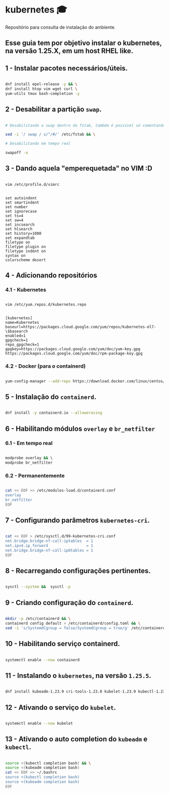 # kubernetes :mortar_board:
Repositório para consulta de instalação do ambiente.

## Esse guia tem por objetivo instalar o kubernetes, na versão 1.25.X, em um host RHEL like.

## 1 - Instalar pacotes necessários/úteis.


```bash

dnf install epel-release -y && \
dnf install htop vim wget curl \
yum-utils tmux bash-completion -y

```

## 2 - Desabilitar a partição ```swap```.

```bash

# Desabilitando a swap dentro do fstab, também é possível só comentando a linha pertinente

sed -i '/ swap / s/^/#/' /etc/fstab && \

# Desabilitando em tempo real

swapoff -a

```

## 3 - Dando aquela "emperequetada" no VIM :D

```bash

vim /etc/profile.d/vimrc

```

```vim

set autoindent
set smartindent
set number
set ignorecase
set ts=4
set sw=4
set incsearch
set hlsearch
set history=1000
set expandtab
filetype on
filetype plugin on
filetype indent on
syntax on
colorscheme desert

```

## 4 - Adicionando repositórios 

### 4.1 - Kubernetes

```bash

vim /etc/yum.repos.d/kubernetes.repo

```

```vim

[kubernetes]
name=Kubernetes
baseurl=https://packages.cloud.google.com/yum/repos/kubernetes-el7-\$basearch
enabled=1
gpgcheck=1
repo_gpgcheck=1
gpgkey=https://packages.cloud.google.com/yum/doc/yum-key.gpg https://packages.cloud.google.com/yum/doc/rpm-package-key.gpg

```

### 4.2 - Docker (para o containerd) 

```bash

yum-config-manager --add-repo https://download.docker.com/linux/centos/docker-ce.repo

```

## 5 - Instalação do ```containerd```.

```bash

dnf install -y containerd.io --allowerasing 

```

## 6 - Habilitando módulos ```overlay``` e ```br_netfilter``` 

### 6.1 - Em tempo real

```bash

modprobe overlay && \ 
modprobe br_netfilter

```

### 6.2 - Permanentemente

```bash

cat << EOF >> /etc/modules-load.d/containerd.conf
overlay
br_netfilter
EOF

```

## 7 - Configurando  parâmetros ```kubernetes-cri```.

```bash

cat << EOF > /etc/sysctl.d/99-kubernetes-cri.conf
net.bridge.bridge-nf-call-iptables  = 1
net.ipv4.ip_forward                 = 1
net.bridge.bridge-nf-call-ip6tables = 1
EOF

```

## 8 - Recarregando configurações pertinentes.

```bash

sysctl --system &&  sysctl -p

```

## 9 - Criando configuração do ```containerd```.

```bash

mkdir -p /etc/containerd && \
containerd config default > /etc/containerd/config.toml && \
sed -i 's/SystemdCgroup = false/SystemdCgroup = true/g' /etc/containerd/config.toml

```

## 10 - Habilitando serviço containerd.

```bash

systemctl enable --now containerd

```

## 11 - Instalando o ```kubernetes```, na versão ```1.25.5```.

```bash

dnf install kubeadm-1.23.9 cri-tools-1.23.0 kubelet-1.23.9 kubectl-1.23.9 socat conntrack-tools -y

```


## 12 - Ativando o serviço do ```kubelet```.

```bash

systemctl enable --now kubelet

```

## 13 - Ativando o auto completion do ```kubeadm``` e ```kubectl```.

```bash

source <(kubectl completion bash) && \
source <(kubeadm completion bash)
cat << EOF >> ~/.bashrc
source <(kubectl completion bash) 
source <(kubeadm completion bash)
EOF

```
